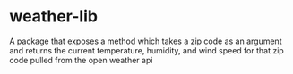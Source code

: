# weather-lib
A package that exposes a method which takes a zip code as an argument and returns the current temperature, humidity, and wind speed for that zip code pulled from the open weather api
